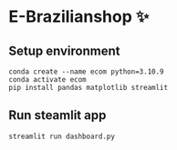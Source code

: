 # E-Brazilianshop ✨

## Setup environment
```
conda create --name ecom python=3.10.9
conda activate ecom
pip install pandas matplotlib streamlit
```

## Run steamlit app
```
streamlit run dashboard.py
```

